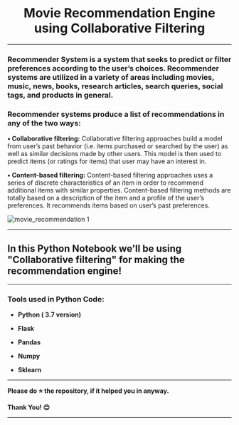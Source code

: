 # <center>  Movie Recommendation Engine using Collaborative Filtering</center>

--- 

### Recommender System is a system that seeks to predict or filter preferences according to the user’s choices. Recommender systems are utilized in a variety of areas including movies, music, news, books, research articles, search queries, social tags, and products in general.

### Recommender systems produce a list of recommendations in any of the two ways:
<b>•	Collaborative filtering:</b> Collaborative filtering approaches build a model from user’s past behavior (i.e. items purchased or searched by the user) as well as similar decisions made by other users. This model is then used to predict items (or ratings for items) that user may have an interest in.

<b>•	Content-based filtering:</b> Content-based filtering approaches uses a series of discrete characteristics of an item in order to recommend additional items with similar properties. Content-based filtering methods are totally based on a description of the item and a profile of the user’s preferences. It recommends items based on user’s past preferences.

![movie_recommendation 1](https://user-images.githubusercontent.com/72686156/105349314-89237800-5c0f-11eb-87a5-ab5f0a060685.jpg)

---

## In this Python Notebook we'll be using "Collaborative filtering" for making the recommendation engine!

---

<h3> Tools used in Python Code: </h3>
<ul>
<li><p><b>Python ( 3.7 version)</b></p></li>
<li><p><b>Flask</b></p></li>
<li><p><b>Pandas</b></p></li>
<li><p><b>Numpy</b></p></li>
<li><p><b>Sklearn</b></p></li>
</ul>

---

<p> <b> Please do ⭐ the repository, if it helped you in anyway.</b> </p>
<p> <b> Thank You! 😊 </b> </p>

---
